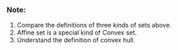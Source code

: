 ### Note:
1. Compare the definitions of three kinds of sets above.
2. Affine set is a special kind of Convex set.
3. Understand the definition of convex hull.

